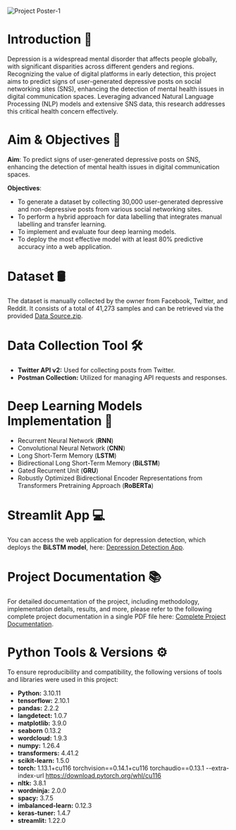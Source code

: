 ![Project Poster-1](https://github.com/LiewJunYen-DataAnalyst/Depression-Classification-Through-Natural-Language-Processing-Of-Social-Networking/assets/130137513/7ad4aaef-9dd6-484a-813e-6debe96c380a)

# Introduction 📖
Depression is a widespread mental disorder that affects people globally, with significant disparities across different genders and regions. Recognizing the value of digital platforms in early detection, this project aims to predict signs of user-generated depressive posts on social networking sites (SNS), enhancing the detection of mental health issues in digital communication spaces. Leveraging advanced Natural Language Processing (NLP) models and extensive SNS data, this research addresses this critical health concern effectively.

# Aim & Objectives 🎯
**Aim**: To predict signs of user-generated depressive posts on SNS, enhancing the detection of mental health issues in digital communication spaces.

**Objectives**:
* To generate a dataset by collecting 30,000 user-generated depressive and non-depressive posts from various social networking sites.
* To perform a hybrid approach for data labelling that integrates manual labelling and transfer learning.
* To implement and evaluate four deep learning models.
* To deploy the most effective model with at least 80% predictive accuracy into a web application.

# Dataset 🛢️
The dataset is manually collected by the owner from Facebook, Twitter, and Reddit. It consists of a total of 41,273 samples and can be retrieved via the provided [Data Source.zip](Data%20Source.zip).

# Data Collection Tool 🛠️
* **Twitter API v2:** Used for collecting posts from Twitter.
* **Postman Collection:** Utilized for managing API requests and responses.

# Deep Learning Models Implementation 🤖
* Recurrent Neural Network (**RNN**)
* Convolutional Neural Network (**CNN**)
* Long Short-Term Memory (**LSTM**)
* Bidirectional Long Short-Term Memory (**BiLSTM**)
* Gated Recurrent Unit (**GRU**)
* Robustly Optimized Bidirectional Encoder Representations from Transformers Pretraining Approach (**RoBERTa**)

# Streamlit App 💻
You can access the web application for depression detection, which deploys the **BiLSTM model**, here: [Depression Detection App](https://depression-detection-system.onrender.com).

# Project Documentation 📚
For detailed documentation of the project, including methodology, implementation details, results, and more, please refer to the following complete project documentation in a single PDF file here: [Complete Project Documentation](https://1drv.ms/w/s!Ar5gsj8m4olr0AI5b4L13Y_lQG3e?e=VPldao).

# Python Tools & Versions ⚙️
To ensure reproducibility and compatibility, the following versions of tools and libraries were used in this project:
* **Python:** 3.10.11
* **tensorflow:** 2.10.1
* **pandas:** 2.2.2
* **langdetect:** 1.0.7
* **matplotlib:** 3.9.0
* **seaborn** 0.13.2
* **wordcloud:** 1.9.3
* **numpy:** 1.26.4
* **transformers:** 4.41.2
* **scikit-learn:** 1.5.0
* **torch:** 1.13.1+cu116 torchvision==0.14.1+cu116 torchaudio==0.13.1 --extra-index-url https://download.pytorch.org/whl/cu116
* **nltk:** 3.8.1
* **wordninja:** 2.0.0
* **spacy:** 3.7.5
* **imbalanced-learn:** 0.12.3
* **keras-tuner:** 1.4.7
* **streamlit:** 1.22.0
